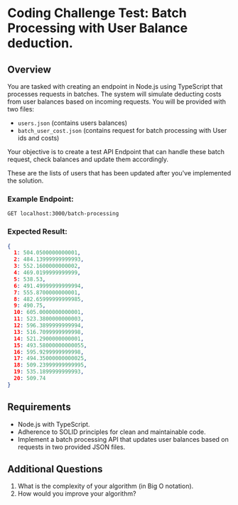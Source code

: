 # Coding Challenge Test: Batch Processing with User Balance deduction.

## Overview

You are tasked with creating an endpoint in Node.js using TypeScript that processes requests in batches. The system will simulate deducting costs from user balances based on incoming requests. You will be provided with two files:

- `users.json` (contains users balances)
- `batch_user_cost.json` (contains request for batch processing with User ids and costs)

Your objective is to create a test API Endpoint that can handle these batch request, check balances and update them accordingly.

These are the lists of users that has been updated after you've implemented the solution.

### Example Endpoint:

`GET localhost:3000/batch-processing`

### Expected Result:

```json
{
  1: 504.0500000000001,
  2: 484.13999999999993,
  3: 552.1600000000002,
  4: 469.0199999999999,
  5: 538.53,
  6: 491.49999999999994,
  7: 555.8700000000001,
  8: 482.65999999999985,
  9: 490.75,
  10: 605.0000000000001,
  11: 523.3800000000003,
  12: 596.3899999999994,
  13: 516.7099999999998,
  14: 521.2900000000001,
  15: 493.58000000000055,
  16: 595.9299999999998,
  17: 494.35000000000025,
  18: 509.23999999999995,
  19: 535.1899999999993,
  20: 509.74
}
```

## Requirements

- Node.js with TypeScript.
- Adherence to SOLID principles for clean and maintainable code.
- Implement a batch processing API that updates user balances based on requests in two provided JSON files.

## Additional Questions

1. What is the complexity of your algorithm (in Big O notation).
2. How would you improve your algorithm?
